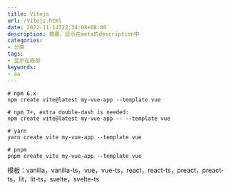 ```yaml
---
title: Vitejs
url: /Vitejs.html
date: 2022-11-14T22:34:08+08:00
description: 摘要，显示在meta的description中
categories:
- 分类
tags:
- 显示在底部
keywords:
- aa
---
```


```
# npm 6.x
npm create vite@latest my-vue-app --template vue

# npm 7+, extra double-dash is needed:
npm create vite@latest my-vue-app -- --template vue

# yarn
yarn create vite my-vue-app --template vue

# pnpm
pnpm create vite my-vue-app --template vue
```
模板：vanilla，vanilla-ts，vue，vue-ts，react，react-ts，preact，preact-ts，lit，lit-ts，svelte，svelte-ts